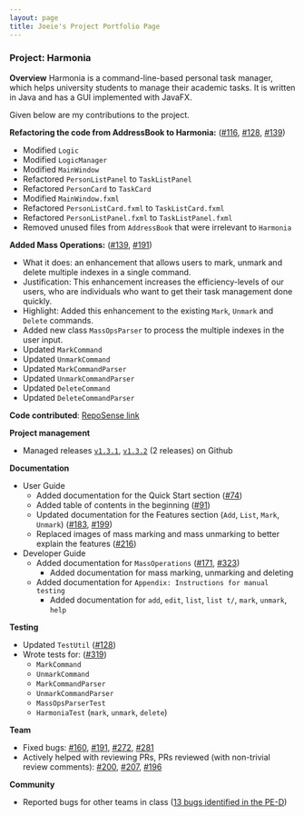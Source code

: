 ```yaml
---
layout: page
title: Joeie's Project Portfolio Page
---
```


### Project: Harmonia

**Overview**
Harmonia is a command-line-based personal task manager, which helps university students to manage their academic tasks. It is written in Java and has a GUI implemented with JavaFX.  

Given below are my contributions to the project.

**Refactoring the code from AddressBook to Harmonia:** ([#116](https://github.com/AY2122S2-CS2103T-T09-1/tp/pull/116#issue-1163459822), [#128](https://github.com/AY2122S2-CS2103T-T09-1/tp/pull/128#issue-1166192852), [#139](https://github.com/AY2122S2-CS2103T-T09-1/tp/pull/139#issue-1169282871))
- Modified `Logic`
- Modified `LogicManager`
- Modified `MainWindow`
- Refactored `PersonListPanel` to `TaskListPanel`
- Refactored `PersonCard` to `TaskCard`
- Modified `MainWindow.fxml`
- Refactored `PersonListCard.fxml` to `TaskListCard.fxml`
- Refactored `PersonListPanel.fxml` to `TaskListPanel.fxml`
- Removed unused files from `AddressBook` that were irrelevant to `Harmonia`

**Added Mass Operations:** ([#139](https://github.com/AY2122S2-CS2103T-T09-1/tp/pull/139#issue-1169282871), [#191](https://github.com/AY2122S2-CS2103T-T09-1/tp/pull/191#issue-1183178506))
- What it does: an enhancement that allows users to mark, unmark and delete multiple indexes in a single command.
- Justification: This enhancement increases the efficiency-levels of our users, who are individuals who want to get their task management done quickly.
- Highlight: Added this enhancement to the existing `Mark`, `Unmark` and `Delete` commands.
- Added new class `MassOpsParser` to process the multiple indexes in the user input.
- Updated `MarkCommand`
- Updated `UnmarkCommand`
- Updated `MarkCommandParser`
- Updated `UnmarkCommandParser`
- Updated `DeleteCommand`
- Updated `DeleteCommandParser`

**Code contributed**: [RepoSense link](https://nus-cs2103-ay2122s2.github.io/tp-dashboard/?search=joeietao&breakdown=true)

**Project management**
- Managed releases [`v1.3.1`](https://github.com/AY2122S2-CS2103T-T09-1/tp/releases/tag/v1.3.1), [`v1.3.2`](https://github.com/AY2122S2-CS2103T-T09-1/tp/releases/tag/v1.3.2) (2 releases) on Github

**Documentation**
- User Guide
  - Added documentation for the Quick Start section ([#74](https://github.com/AY2122S2-CS2103T-T09-1/tp/pull/74#issue-1153043764))
  - Added table of contents in the beginning ([#91](https://github.com/AY2122S2-CS2103T-T09-1/tp/pull/91#issue-1153876080))
  - Updated documentation for the Features section (`Add`, `List`, `Mark`, `Unmark`) ([#183](https://github.com/AY2122S2-CS2103T-T09-1/tp/pull/183#issue-1182479119), [#199](https://github.com/AY2122S2-CS2103T-T09-1/tp/pull/199#issue-1185714418))
  - Replaced images of mass marking and mass unmarking to better explain the features ([#216](https://github.com/AY2122S2-CS2103T-T09-1/tp/pull/216#issue-1188232576))
- Developer Guide
  - Added documentation for `MassOperations` ([#171](https://github.com/AY2122S2-CS2103T-T09-1/tp/pull/171#issue-1179857765), [#323](https://github.com/AY2122S2-CS2103T-T09-1/tp/pull/323#issue-1199047041))
    - Added documentation for mass marking, unmarking and deleting
  - Added documentation for `Appendix: Instructions for manual testing`
    - Added documentation for `add`, `edit`, `list`, `list t/`, `mark`, `unmark`, `help`

**Testing**
- Updated `TestUtil` ([#128](https://github.com/AY2122S2-CS2103T-T09-1/tp/pull/128#issue-1166192852))
- Wrote tests for: ([#319](https://github.com/AY2122S2-CS2103T-T09-1/tp/pull/319#issue-1198752665))
  - `MarkCommand`
  - `UnmarkCommand`
  - `MarkCommandParser`
  - `UnmarkCommandParser`
  - `MassOpsParserTest`
  - `HarmoniaTest` (`mark`, `unmark`, `delete`)


**Team**
- Fixed bugs: [#160](https://github.com/AY2122S2-CS2103T-T09-1/tp/pull/160#issue-1179281197), [#191](https://github.com/AY2122S2-CS2103T-T09-1/tp/pull/191#issue-1183178506), [#272](https://github.com/AY2122S2-CS2103T-T09-1/tp/pull/272#issue-1193391761), [#281](https://github.com/AY2122S2-CS2103T-T09-1/tp/pull/281#issue-1195887094)
- Actively helped with reviewing PRs, PRs reviewed (with non-trivial review comments): [#200](https://github.com/AY2122S2-CS2103T-T09-1/tp/pull/200#issue-1185955092), [#207](https://github.com/AY2122S2-CS2103T-T09-1/tp/pull/207#issue-1186631238), [#196](https://github.com/AY2122S2-CS2103T-T09-1/tp/pull/196#issue-1184502012)

**Community**
- Reported bugs for other teams in class ([13 bugs identified in the PE-D](https://github.com/joeietao/ped/issues))
